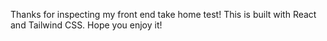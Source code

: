Thanks for inspecting my front end take home test! This is built with React and Tailwind CSS. Hope you enjoy it!
